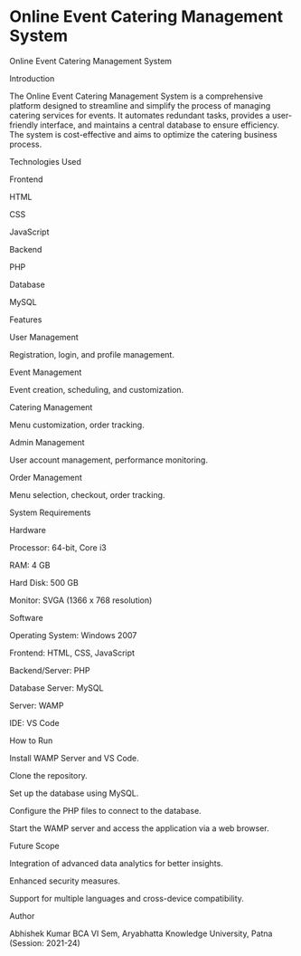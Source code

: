 # Online Event Catering Management System
Online Event Catering Management System

Introduction

The Online Event Catering Management System is a comprehensive platform designed to streamline and simplify the process of managing catering services for events. It automates redundant tasks, provides a user-friendly interface, and maintains a central database to ensure efficiency. The system is cost-effective and aims to optimize the catering business process.

Technologies Used

Frontend

HTML

CSS

JavaScript

Backend

PHP

Database

MySQL

Features

User Management

Registration, login, and profile management.

Event Management

Event creation, scheduling, and customization.

Catering Management

Menu customization, order tracking.

Admin Management

User account management, performance monitoring.

Order Management

Menu selection, checkout, order tracking.

System Requirements

Hardware

Processor: 64-bit, Core i3

RAM: 4 GB

Hard Disk: 500 GB

Monitor: SVGA (1366 x 768 resolution)

Software

Operating System: Windows 2007

Frontend: HTML, CSS, JavaScript

Backend/Server: PHP

Database Server: MySQL

Server: WAMP

IDE: VS Code

How to Run

Install WAMP Server and VS Code.

Clone the repository.

Set up the database using MySQL.

Configure the PHP files to connect to the database.

Start the WAMP server and access the application via a web browser.

Future Scope

Integration of advanced data analytics for better insights.

Enhanced security measures.

Support for multiple languages and cross-device compatibility.

Author

Abhishek Kumar
BCA VI Sem, Aryabhatta Knowledge University, Patna (Session: 2021-24)


